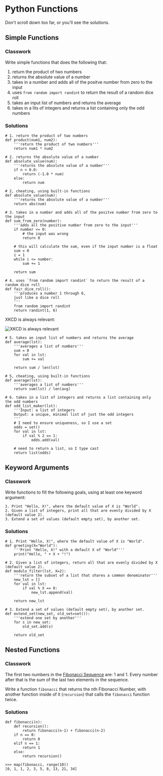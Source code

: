 # Python Functions

Don't scroll down too far, or you'll see the solutions.

## Simple Functions

### Classwork

Write simple functions that does the following that:

1. return the product of two numbers
2. returns the absolute value of a number
3. takes in a number and adds all of the positve number from zero to the input
4. uses `from random import randint` to return the result of a random dice roll
5. takes an input list of numbers and returns the average
6. takes in a lits of integers and returns a list containing only the odd numbers

### Solutions

    # 1. return the product of two numbers
    def product(num1, num2):
        '''return the product of two numbers'''
        return num1 * num2
        
    # 2. returns the absolute value of a number
    def absolute_value(num):
        '''returns the absolute value of a number'''
        if n < 0.0:
            return (-1.0 * num)
        else:
            return num
            
    # 2, cheating, using built-in functions
    def absolute_value(num):
        '''returns the absolute value of a number'''
        return abs(num)
        
    # 3. takes in a number and adds all of the positve number from zero to the input
    def sum_from_zero(number):
        '''adds all the positive number from zero to the input'''
        if number <= 0:
            # the input was wrong
            return 0
        
        # this will calculate the sum, even if the input number is a float
        sum = 0
        i = 1
        while i <= number:
            sum += 1
        
        return sum
    
    # 4. uses `from random import randint` to return the result of a random dice roll
    def fair_dice_roll():
        '''produces a number 1 through 6,
        just like a dice roll
        '''
        from random import randint
        return randint(1, 6)

XKCD is always relevant:

![XKCD is always relevant](http://imgs.xkcd.com/comics/random_number.png)
    
    # 5. takes an input list of numbers and returns the average
    def average(lst):
        '''averages a list of numbers'''
        sum = 0
        for val in lst:
            sum += val
        
        return sum / len(lst)
    
    # 5, cheating, using built-in functions
    def average(lst):
        '''averages a list of numbers'''
        return sum(lst) / len(avg)
        
    # 6. takes in a list of integers and returns a list containing only the odd numbers
    def odd_list_maker(lst):
        '''Input: a list of integers
        Output: a unique, minimal list of just the odd integers
        '''
        # I need to ensure uniqueness, so I use a set
        odds = set()
        for val in lst:
            if val % 2 == 1:
                odds.add(val)
        
        # need to return a list, so I type cast
        return list(odds)

## Keyword Arguments

### Classwork

Write functions to fill the following goals, using at least one keyword argument:

    1. Print "Hello, X!", where the default value of X is "World".
    2. Given a list of integers, print all that are evenly divided by X (default value 2).
    3. Extend a set of values (default empty set), by another set.

### Solutions

    # 1. Print "Hello, X!", where the default value of X is "World".
    def greeting(X="World"):
        '''Print "Hello, X!" with a default X of "World"'''
        print("Hello, " + X + "!")
    
    # 2. Given a list of integers, return all that are evenly divided by X (default value 2).
    def modulo_filter(lst, X=2):
        '''return the subset of a list that shares a common denominator'''
        new_lst = []
        for val in lst:
            if val % X == 0:
                new_lst.append(val)
        
        return new_lst
    
    # 3. Extend a set of values (default empty set), by another set.
    def extend_set(new_set, old_set=set()):
        '''extend one set by another'''
        for s in new_set:
            old_set.add(s)
        
        return old_set
    
    
## Nested Functions

### Classwork

The first two numbers in the [Fibonacci Sequence](https://en.wikipedia.org/wiki/Fibonacci_number) are: 1 and 1. Every number after that is the sum of the last two elements in the sequence.

Write a function `fibonacci` that returns the nth Fibonacci Number, with another function inside of it (`recursion`) that calls the `fibonacci` function twice. 

### Solutions
    
    def fibonacci(n):
        def recursion():
            return fibonacci(n-1) + fibonacci(n-2)
        if n == 0:
            return 0
        elif n == 1:
            return 1
        else:
            return recursion()
    
    >>> map(fibonacci, range(10))
    [0, 1, 1, 2, 3, 5, 8, 13, 21, 34]

